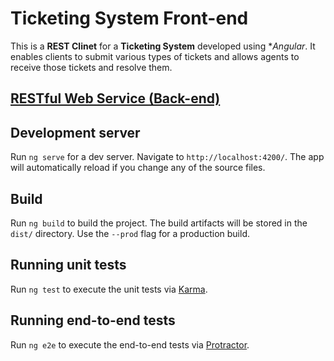 # Ticketing System Front-end
This is a **REST Clinet** for a **Ticketing System** developed using **Angular*. It enables clients to submit various types of tickets and allows agents to receive those tickets and resolve them.

[**RESTful Web Service (Back-end)**](https://github.com/lamamyf/TicketingSystem)
---
## Development server

Run `ng serve` for a dev server. Navigate to `http://localhost:4200/`. The app will automatically reload if you change any of the source files.

## Build

Run `ng build` to build the project. The build artifacts will be stored in the `dist/` directory. Use the `--prod` flag for a production build.

## Running unit tests

Run `ng test` to execute the unit tests via [Karma](https://karma-runner.github.io).

## Running end-to-end tests

Run `ng e2e` to execute the end-to-end tests via [Protractor](http://www.protractortest.org/).
